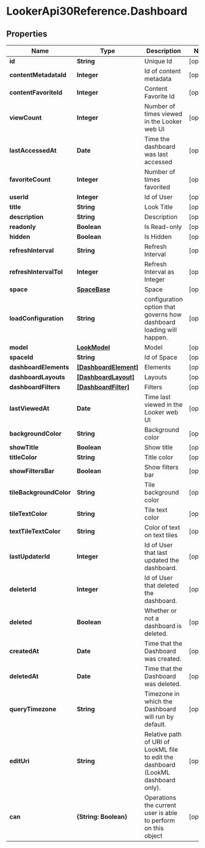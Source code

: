 # LookerApi30Reference.Dashboard

## Properties
Name | Type | Description | Notes
------------ | ------------- | ------------- | -------------
**id** | **String** | Unique Id | [optional] 
**contentMetadataId** | **Integer** | Id of content metadata | [optional] 
**contentFavoriteId** | **Integer** | Content Favorite Id | [optional] 
**viewCount** | **Integer** | Number of times viewed in the Looker web UI | [optional] 
**lastAccessedAt** | **Date** | Time the dashboard was last accessed | [optional] 
**favoriteCount** | **Integer** | Number of times favorited | [optional] 
**userId** | **Integer** | Id of User | [optional] 
**title** | **String** | Look Title | [optional] 
**description** | **String** | Description | [optional] 
**readonly** | **Boolean** | Is Read-only | [optional] 
**hidden** | **Boolean** | Is Hidden | [optional] 
**refreshInterval** | **String** | Refresh Interval | [optional] 
**refreshIntervalToI** | **Integer** | Refresh Interval as Integer | [optional] 
**space** | [**SpaceBase**](SpaceBase.md) | Space | [optional] 
**loadConfiguration** | **String** | configuration option that governs how dashboard loading will happen. | [optional] 
**model** | [**LookModel**](LookModel.md) | Model | [optional] 
**spaceId** | **String** | Id of Space | [optional] 
**dashboardElements** | [**[DashboardElement]**](DashboardElement.md) | Elements | [optional] 
**dashboardLayouts** | [**[DashboardLayout]**](DashboardLayout.md) | Layouts | [optional] 
**dashboardFilters** | [**[DashboardFilter]**](DashboardFilter.md) | Filters | [optional] 
**lastViewedAt** | **Date** | Time last viewed in the Looker web UI | [optional] 
**backgroundColor** | **String** | Background color | [optional] 
**showTitle** | **Boolean** | Show title | [optional] 
**titleColor** | **String** | Title color | [optional] 
**showFiltersBar** | **Boolean** | Show filters bar | [optional] 
**tileBackgroundColor** | **String** | Tile background color | [optional] 
**tileTextColor** | **String** | Tile text color | [optional] 
**textTileTextColor** | **String** | Color of text on text tiles | [optional] 
**lastUpdaterId** | **Integer** | Id of User that last updated the dashboard. | [optional] 
**deleterId** | **Integer** | Id of User that deleted the dashboard. | [optional] 
**deleted** | **Boolean** | Whether or not a dashboard is deleted. | [optional] 
**createdAt** | **Date** | Time that the Dashboard was created. | [optional] 
**deletedAt** | **Date** | Time that the Dashboard was deleted. | [optional] 
**queryTimezone** | **String** | Timezone in which the Dashboard will run by default. | [optional] 
**editUri** | **String** | Relative path of URI of LookML file to edit the dashboard (LookML dashboard only). | [optional] 
**can** | **{String: Boolean}** | Operations the current user is able to perform on this object | [optional] 


